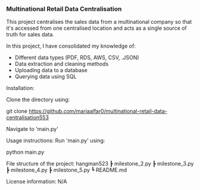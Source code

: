 ### Multinational Retail Data Centralisation

This project centralises the sales data from a multinational company so that it's 
accessed from one centralised location and acts as a single source of truth for 
sales data.

In this project, I have consolidated my knowledge of: 
- Different data types (PDF, RDS, AWS, CSV, .JSON)
- Data extraction and cleaning methods
- Uploading data to a database
- Querying data using SQL

Installation:

Clone the directory using:

git clone https://github.com/mariaalfar0/multinational-retail-data-centralisation553

Navigate to 'main.py'

Usage instructions:
Run 'main.py' using:

python main.py

File structure of the project:
hangman523 ┣ milestone_2.py ┣ milestone_3.py ┣ milestone_4.py ┣ milestone_5.py ┗ README.md

License information:
N/A